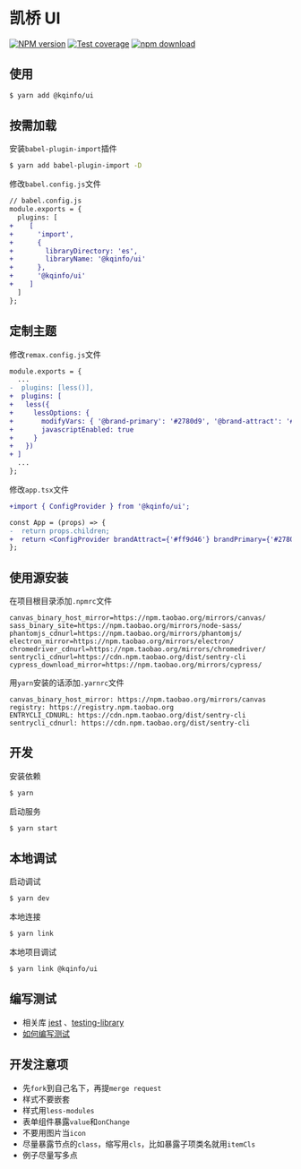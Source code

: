 # 凯桥 UI

[![NPM version][npm-image]][npm-url] [![Test coverage][codecov-image]][codecov-url] [![npm download][download-image]][download-url]

[npm-image]: https://img.shields.io/npm/v/@kqinfo/ui.svg?style=flat-square
[npm-url]: https://www.npmjs.com/package/@kqinfo/ui
[codecov-image]: https://codecov.io/gh/cqkqinfo/ui/branch/master/graph/badge.svg
[codecov-url]: https://codecov.io/gh/cqkqinfo/ui
[download-image]: https://img.shields.io/npm/dm/@kqinfo/ui.svg?style=flat-square
[download-url]: https://www.npmjs.com/package/@kqinfo/ui

## 使用

```bash
$ yarn add @kqinfo/ui
```

## 按需加载

安装`babel-plugin-import`插件

```bash
$ yarn add babel-plugin-import -D
```

修改`babel.config.js`文件

```diff
// babel.config.js
module.exports = {
  plugins: [
+    [
+      'import',
+      {
+        libraryDirectory: 'es',
+        libraryName: '@kqinfo/ui'
+      },
+      '@kqinfo/ui'
+    ]
  ]
};

```

## 定制主题

修改`remax.config.js`文件

```diff
module.exports = {
  ...
-  plugins: [less()],
+  plugins: [
+   less({
+     lessOptions: {
+       modifyVars: { '@brand-primary': '#2780d9', '@brand-attract': '#ff9d46' },
+       javascriptEnabled: true
+     }
+   })
+ ]
  ...
};
```

修改`app.tsx`文件

```diff
+import { ConfigProvider } from '@kqinfo/ui';

const App = (props) => {
-  return props.children;
+  return <ConfigProvider brandAttract={'#ff9d46'} brandPrimary={'#2780d9'}>{props.children}</ConfigProvider>;
};
```

## 使用源安装

在项目根目录添加`.npmrc`文件

```
canvas_binary_host_mirror=https://npm.taobao.org/mirrors/canvas/
sass_binary_site=https://npm.taobao.org/mirrors/node-sass/
phantomjs_cdnurl=https://npm.taobao.org/mirrors/phantomjs/
electron_mirror=https://npm.taobao.org/mirrors/electron/
chromedriver_cdnurl=https://npm.taobao.org/mirrors/chromedriver/
sentrycli_cdnurl=https://cdn.npm.taobao.org/dist/sentry-cli
cypress_download_mirror=https://npm.taobao.org/mirrors/cypress/
```

用`yarn`安装的话添加`.yarnrc`文件

```
canvas_binary_host_mirror: https://npm.taobao.org/mirrors/canvas
registry: https://registry.npm.taobao.org
ENTRYCLI_CDNURL: https://cdn.npm.taobao.org/dist/sentry-cli
sentrycli_cdnurl: https://cdn.npm.taobao.org/dist/sentry-cli
```

## 开发

安装依赖

```bash
$ yarn
```

启动服务

```bash
$ yarn start
```

## 本地调试

启动调试

```bash
$ yarn dev
```

本地连接

```bash
$ yarn link
```

本地项目调试

```bash
$ yarn link @kqinfo/ui
```

## 编写测试

- 相关库 [jest](https://jestjs.io/zh-Hans/docs/getting-started) 、[testing-library](https://testing-library.com/docs/react-testing-library/intro)
- [如何编写测试](https://segmentfault.com/a/1190000022054307)

## 开发注意项

- 先`fork`到自己名下，再提`merge request`
- 样式不要嵌套
- 样式用`less-modules`
- 表单组件暴露`value`和`onChange`
- 不要用图片当`icon`
- 尽量暴露节点的`class`，缩写用`cls`，比如暴露子项类名就用`itemCls`
- 例子尽量写多点
